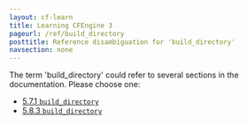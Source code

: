 ```yaml
---
layout: cf-learn
title: Learning CFEngine 3
pageurl: /ref/build_directory
posttitle: Reference disambiguation for 'build_directory'
navsection: none
---
```


The term 'build_directory' could refer to several sections in the documentation. Please choose one:

- [5.7.1 <code>build_directory</code>](https://cfengine.com/manuals/cf3-Reference#build_directory-in-knowledge)
- [5.8.3 <code>build_directory</code>](https://cfengine.com/manuals/cf3-Reference#build_directory-in-reporter)
